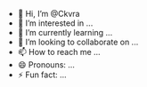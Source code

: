 - 👋 Hi, I’m @Ckvra
- 👀 I’m interested in ...
- 🌱 I’m currently learning ...
- 💞️ I’m looking to collaborate on ...
- 📫 How to reach me ...
- 😄 Pronouns: ...
- ⚡ Fun fact: ...

<!---
Ckvra/Ckvra is a ✨ special ✨ repository because its `README.md` (this file) appears on your GitHub profile.
You can click the Preview link to take a look at your changes.
--->
